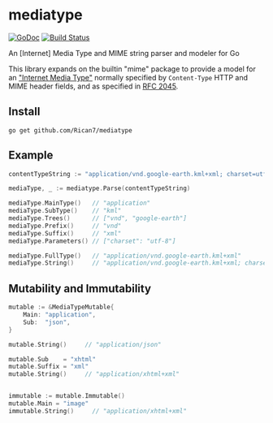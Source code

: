 # mediatype

[![GoDoc](https://godoc.org/github.com/Rican7/mediatype?status.png)](https://godoc.org/github.com/Rican7/mediatype) [![Build Status](https://travis-ci.org/Rican7/mediatype.svg?branch=master)](https://travis-ci.org/Rican7/mediatype)

An [Internet] Media Type and MIME string parser and modeler for Go

This library expands on the builtin "mime" package to provide a model for an ["Internet Media Type"][wiki-internet-media-type] normally specified by `Content-Type` HTTP and MIME header fields, and as specified in [RFC 2045][ietf-rfc-2045].


## Install

`go get github.com/Rican7/mediatype`


## Example

```go
contentTypeString := "application/vnd.google-earth.kml+xml; charset=utf-8"

mediaType, _ := mediatype.Parse(contentTypeString)

mediaType.MainType()   // "application"
mediaType.SubType()    // "kml"
mediaType.Trees()      // ["vnd", "google-earth"]
mediaType.Prefix()     // "vnd"
mediaType.Suffix()     // "xml"
mediaType.Parameters() // ["charset": "utf-8"]

mediaType.FullType()   // "application/vnd.google-earth.kml+xml"
mediaType.String()     // "application/vnd.google-earth.kml+xml; charset=utf-8"
```

## Mutability and Immutability

```go
mutable := &MediaTypeMutable{
    Main: "application",
    Sub:  "json",
}

mutable.String()     // "application/json"

mutable.Sub    = "xhtml"
mutable.Suffix = "xml"
mutable.String()     // "application/xhtml+xml"


immutable := mutable.Immutable()
mutable.Main = "image"
immutable.String()     // "application/xhtml+xml"
```




[wiki-internet-media-type]: http://en.wikipedia.org/wiki/Internet_media_type
[ietf-rfc-2045]: https://www.ietf.org/rfc/rfc2045.txt
